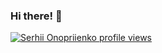 ### Hi there! 👋

[![Serhii Onopriienko profile views](https://u8views.com/api/v1/github/profiles/104222063/views/day-week-month-total-count.svg)](https://u8views.com/github/SerhiiOnopriienko)
